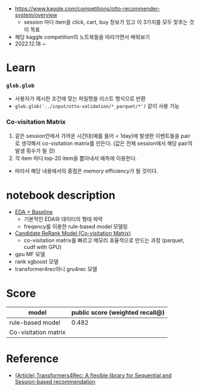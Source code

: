 - https://www.kaggle.com/competitions/otto-recommender-system/overview
  - session 마다 item을 click, cart, buy 정보가 있고 이 3가지를 모두 맞추는 것이 목표
- 해당 kaggle competition의 노트북들을 따라가면서 배워보기
- 2022.12.18 ~

# Learn

### `glob.glob`

- 사용자가 제시한 조건에 맞는 파일명을 리스트 형식으로 반환
- `glob.glob('../input/otto-validation/*_parquet/*')` 같이 사용 가능

### Co-visitation Matrix

1. 같은 session안에서 가까운 시간대(예를 들어 < 1day)에 발생한 이벤트들을 pair로 생각해서 co-visitation matrix를 만든다. (값은 전체 session에서 해당 pair의 발생 횟수가 될 것)
2. 각 item 마다 top-20 item을 뽑아내서 예측에 이용한다.

- 따라서 해당 내용에서의 중점은 memory efficiency가 될 것이다.

# notebook description

- [EDA + Baseline](./00_otto-eda-baseline.ipynb)
  - 기본적인 EDA와 데이터의 형태 파악
  - freqency를 이용한 rule-based model 모델링
- [Candidate ReRank Model (Co-visitation Matrix)](./01_candidate-rerank-model.ipynb)
  - co-visitation matrix를 빠르고 메모리 효율적으로 만드는 과정 (parquet, cudf with GPU)
- gpu MF 모델
- rank xgboost 모델
- transformer4rec아니 gru4rec 모델

# Score

| model                | public score (weighted recall@) |
| -------------------- | ------------------------------- |
| rule-based model     | 0.482                           |
| Co-visitation matrix |                                 |

# Reference

- [(Article) Transformers4Rec: A flexible library for Sequential and Session-based recommendation](https://medium.com/nvidia-merlin/transformers4rec-4523cc7d8fa8)
